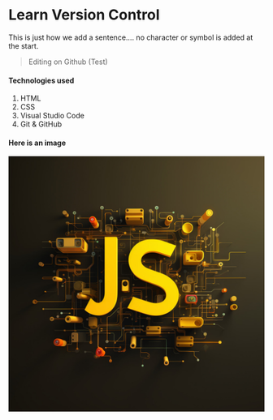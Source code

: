 # Learn Version Control
This is just how we add a sentence.... no character or symbol is added at the start.
> Editing on Github (Test)

#### Technologies used
1. HTML
2. CSS
3. Visual Studio Code
4. Git & GitHub

#### Here is an image
![JavaScript Graphic](./images/javascript.jpg)

